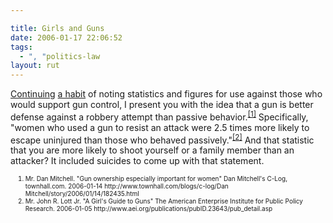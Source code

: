```yaml
---

title: Girls and Guns
date: 2006-01-17 22:06:52
tags:
  - ", "politics-law
layout: rut
---
```


<p><a href="https://www.schierer.org/~luke/log/20050406-1141/20050406-1141" title="20050406-1141">Continuing</a> <a href="https://www.schierer.org/~luke/log/20051021-1615/second-amendment-factoids" title="Second Amendment factoids">a habit</a> of noting statistics and figures for use against those who would support gun control, I present you with the idea that a gun is better defense against a robbery attempt than passive behavior.<sup><a href="http://www.townhall.com/blogs/c-log/Dan Mitchell/story/2006/01/14/182435.html" title="Gun ownership especially important for women">[1]</a></sup> Specifically, "women who used a gun to resist an attack were 2.5 times more likely to escape uninjured than those who behaved passively."<sup><a href="http://www.aei.org/publications/pubID.23643/pub_detail.asp" title="A Girl's Guide to Guns">[2]</a></sup> And that statistic that you are more likely to shoot yourself or a family member than an attacker?  It included suicides to come up with that statement.</p>

<ol><font size="-2"><li><font size="-2">Mr. Dan Mitchell.  "Gun ownership especially important for women" Dan Mitchell's C-Log, townhall.com. 2006-01-14 http://www.townhall.com/blogs/c-log/Dan Mitchell/story/2006/01/14/182435.html</font></li><li><font size="-2">Mr. John R. Lott Jr.  "A Girl's Guide to Guns" The American Enterprise Institute for Public Policy Research. 2006-01-05  http://www.aei.org/publications/pubID.23643/pub_detail.asp </font></li></font></ol>

